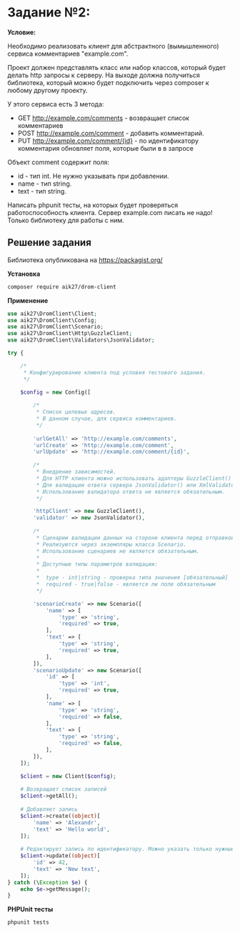 # Задание №2:

**Условие:**

Необходимо реализовать клиент для абстрактного (вымышленного) сервиса комментариев "example.com". 

Проект должен представлять класс или набор классов, который будет делать http запросы к серверу. На выходе должна получиться библиотека, который можно будет подключить через composer к любому другому проекту.

У этого сервиса есть 3 метода:

+ GET http://example.com/comments - возвращает список комментариев
+ POST http://example.com/comment - добавить комментарий.
+ PUT http://example.com/comment/{id} - по идентификатору комментария обновляет поля, которые были в в запросе

Объект comment содержит поля:

+ id - тип int. Не нужно указывать при добавлении.
+ name - тип string.
+ text - тип string.

Написать phpunit тесты, на которых будет проверяться работоспособность клиента.
Сервер example.com писать не надо! Только библиотеку для работы с ним.

## Решение задания

Библиотека опубликована на https://packagist.org/

**Установка**

```sh
composer require aik27/drom-client
```

**Применение**

```php
use aik27\DromClient\Client;
use aik27\DromClient\Config;
use aik27\DromClient\Scenario;
use aik27\DromClient\Http\GuzzleClient;
use aik27\DromClient\Validators\JsonValidator;

try {

    /* 
     * Конфигурирование клиента под условия тестового задания.
     */

    $config = new Config([
    
        /* 
         * Список целевых адресов.
         * В данном случае, для сервиса комментариев.
         */
         
        'urlGetAll' => 'http://example.com/comments',
        'urlCreate' => 'http://example.com/comment',
        'urlUpdate' => 'http://example.com/comment/{id}',
        
        /* 
         * Внедрение зависимостей.
         * Для HTTP клиента можно использовать адаптеры GuzzleClient() или SymfonyClient()
         * Для валидации ответа сервера JsonValidator() или XmlValidator()
         * Использование валидатора ответа не является обязательным.
         */

        'httpClient' => new GuzzleClient(),
        'validator' => new JsonValidator(),
        
        /* 
         * Сценарии валидации данных на стороне клиента перед отправкой.
         * Реализуются через экземпляры класса Scenario. 
         * Использование сценариев не является обязательным.
         * 
         * Доступные типы параметров валидации:
         * 
         *  type - int|string - проверка типа значения [обязательный]
         *  required - true|false - является ли поле обязательным 
         */

        'scenarioCreate' => new Scenario([
            'name' => [
                'type' => 'string',
                'required' => true,
            ],
            'text' => [
                'type' => 'string',
                'required' => true,
            ],
        ]),
        'scenarioUpdate' => new Scenario([
            'id' => [
                'type' => 'int',
                'required' => true,
            ],
            'name' => [
                'type' => 'string',
                'required' => false,
            ],
            'text' => [
                'type' => 'string',
                'required' => false,
            ],
        ]),
    ]);

    $client = new Client($config);
    
    # Возвращает список записей
    $client->getAll();
    
    # Добавляет запись
    $client->create((object)[
        'name' => 'Alexandr',
        'text' => 'Hello world',
    ]);
    
    # Редактирует запись по идентификатору. Можно указать только нужные поля 
    $client->update((object)[
        'id' => 42,
        'text' => 'New text',
    ]);
} catch (\Exception $e) {
    echo $e->getMessage();
}

```

**PHPUnit тесты**

```sh
phpunit tests
```